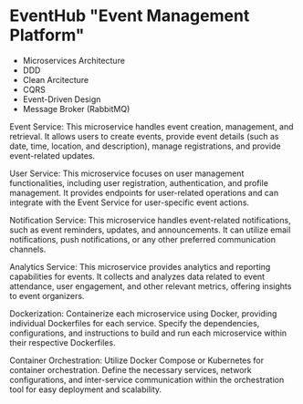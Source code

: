 # EventHub "Event Management Platform"

 * Microservices Architecture
 * DDD
 * Clean Arcitecture
 * CQRS
 * Event-Driven Design
 * Message Broker (RabbitMQ)

Event Service: This microservice handles event creation, management, and retrieval. It allows users to create events, provide event details (such as date, time, location, and description), manage registrations, and provide event-related updates.

User Service: This microservice focuses on user management functionalities, including user registration, authentication, and profile management. It provides endpoints for user-related operations and can integrate with the Event Service for user-specific event actions.

Notification Service: This microservice handles event-related notifications, such as event reminders, updates, and announcements. It can utilize email notifications, push notifications, or any other preferred communication channels.

Analytics Service: This microservice provides analytics and reporting capabilities for events. It collects and analyzes data related to event attendance, user engagement, and other relevant metrics, offering insights to event organizers.

Dockerization: Containerize each microservice using Docker, providing individual Dockerfiles for each service. Specify the dependencies, configurations, and instructions to build and run each microservice within their respective Dockerfiles.

Container Orchestration: Utilize Docker Compose or Kubernetes for container orchestration. Define the necessary services, network configurations, and inter-service communication within the orchestration tool for easy deployment and scalability.
